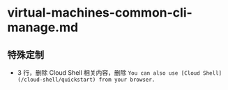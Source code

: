 # virtual-machines-common-cli-manage.md

## 特殊定制

* 3 行，删除 Cloud Shell 相关内容，删除 `You can also use [Cloud Shell](/cloud-shell/quickstart) from your browser.`
